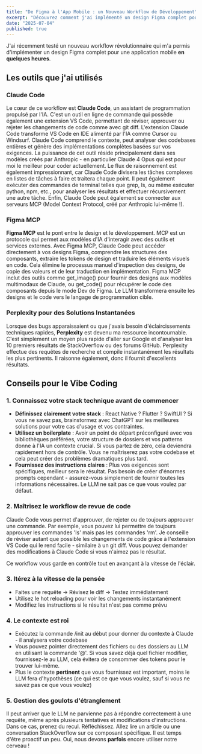```yaml
---
title: "De Figma à l'App Mobile : un Nouveau Workflow de Développement"
excerpt: "Découvrez comment j'ai implémenté un design Figma complet pour une application mobile en seulement quelques heures grâce à des outils assistés par IA et un workflow spécifique."
date: "2025-07-04"
published: true
---
```


J'ai récemment testé un nouveau workflow révolutionnaire qui m'a permis d'implémenter un design Figma complet pour une application mobile **en quelques heures**.

## Les outils que j'ai utilisés

### Claude Code
Le cœur de ce workflow est **Claude Code**, un assistant de programmation propulsé par l'IA. C'est un outil en ligne de commande qui possède également une extension VS Code, permettant de réviser, approuver ou rejeter les changements de code comme avec git diff. L'extension Claude Code transforme VS Code en IDE alimenté par l'IA comme Cursor ou Windsurf.
Claude Code comprend le contexte, peut analyser des codebases entières et génère des implémentations complètes basées sur vos exigences. La puissance de cet outil réside principalement dans ses modèles créés par Anthropic - en particulier Claude 4 Opus qui est pour moi le meilleur pour coder actuellement. Le flux de raisonnement est également impressionnant, car Claude Code divisera les tâches complexes en listes de tâches à faire et traitera chaque point. Il peut également exécuter des commandes de terminal telles que grep, ls, ou même exécuter python, npm, etc., pour analyser les résultats et effectuer récursivement une autre tâche. Enfin, Claude Code peut également se connecter aux serveurs MCP (Model Context Protocol, créé par Anthropic lui-même !).

### Figma MCP
**Figma MCP** est le pont entre le design et le développement. MCP est un protocole qui permet aux modèles d'IA d'interagir avec des outils et services externes. Avec Figma MCP, Claude Code peut accéder directement à vos designs Figma, comprendre les structures des composants, extraire les tokens de design et traduire les éléments visuels en code. Cela élimine le processus manuel d'inspection des designs, de copie des valeurs et de leur traduction en implémentation. Figma MCP inclut des outils comme get_image() pour fournir des designs aux modèles multimodaux de Claude, ou get_code() pour récupérer le code des composants depuis le mode Dev de Figma. Le LLM transformera ensuite les designs et le code vers le langage de programmation cible.

### Perplexity pour des Solutions Instantanées
Lorsque des bugs apparaissaient ou que j'avais besoin d'éclaircissements techniques rapides, **Perplexity** est devenu ma ressource incontournable. C'est simplement un moyen plus rapide d'aller sur Google et d'analyser les 10 premiers résultats de StackOverflow ou des forums GitHub. Perplexity effectue des requêtes de recherche et compile instantanément les résultats les plus pertinents. Il raisonne également, donc il fournit d'excellents résultats.

## Conseils pour le Vibe Coding

### 1. Connaissez votre stack technique **avant** de commencer
- **Définissez clairement votre stack** : React Native ? Flutter ? SwiftUI ? Si vous ne savez pas, brainstormez avec ChatGPT sur les meilleures solutions pour votre cas d'usage et vos contraintes.
- **Utilisez un boilerplate** : Avoir un point de départ préconfiguré avec vos bibliothèques préférées, votre structure de dossiers et vos patterns donne à l'IA un contexte crucial. Si vous partez de zéro, cela deviendra rapidement hors de contrôle. Vous ne maîtriserez pas votre codebase et cela peut créer des problèmes dramatiques plus tard.
- **Fournissez des instructions claires** : Plus vos exigences sont spécifiques, meilleur sera le résultat. Pas besoin de créer d'énormes prompts cependant - assurez-vous simplement de fournir toutes les informations nécessaires. Le LLM ne sait pas ce que vous voulez par défaut.

### 2. Maîtrisez le workflow de revue de code
Claude Code vous permet d'approuver, de rejeter ou de toujours approuver une commande. Par exemple, vous pouvez lui permettre de toujours approuver les commandes 'ls' mais pas les commandes 'rm'. Je conseille de réviser autant que possible les changements de code grâce à l'extension VS Code qui le rend facile - similaire à un git diff. Vous pouvez demander des modifications à Claude Code si vous n'aimez pas le résultat.

Ce workflow vous garde en contrôle tout en avançant à la vitesse de l'éclair.

### 3. Itérez à la vitesse de la pensée
- Faites une requête → Révisez le diff → Testez immédiatement
- Utilisez le hot reloading pour voir les changements instantanément
- Modifiez les instructions si le résultat n'est pas comme prévu

### 4. Le contexte est roi
- Exécutez la commande /init au début pour donner du contexte à Claude - il analysera votre codebase
- Vous pouvez pointer directement des fichiers ou des dossiers au LLM en utilisant la commande '@'. Si vous savez déjà quel fichier modifier, fournissez-le au LLM, cela évitera de consommer des tokens pour le trouver lui-même.
- Plus le contexte **pertinent** que vous fournissez est important, moins le LLM fera d'hypothèses (ce qui est ce que vous voulez, sauf si vous ne savez pas ce que vous voulez)

### 5. Gestion des goulots d'étranglement
Il peut arriver que le LLM ne parvienne pas à répondre correctement à une requête, même après plusieurs tentatives et modifications d'instructions. Dans ce cas, prenez du recul. Réfléchissez. Allez lire un article ou une conversation StackOverflow sur ce composant spécifique. Il est temps d'être proactif un peu. Oui, nous devons **parfois** encore utiliser notre cerveau !